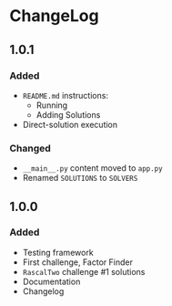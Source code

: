 # ChangeLog

## 1.0.1

### Added

- `README.md` instructions:
  - Running
  - Adding Solutions
- Direct-solution execution

### Changed

- `__main__.py` content moved to `app.py`
- Renamed `SOLUTIONS` to `SOLVERS`

## 1.0.0

### Added

- Testing framework
- First challenge, Factor Finder
- `RascalTwo` challenge #1 solutions
- Documentation
- Changelog

